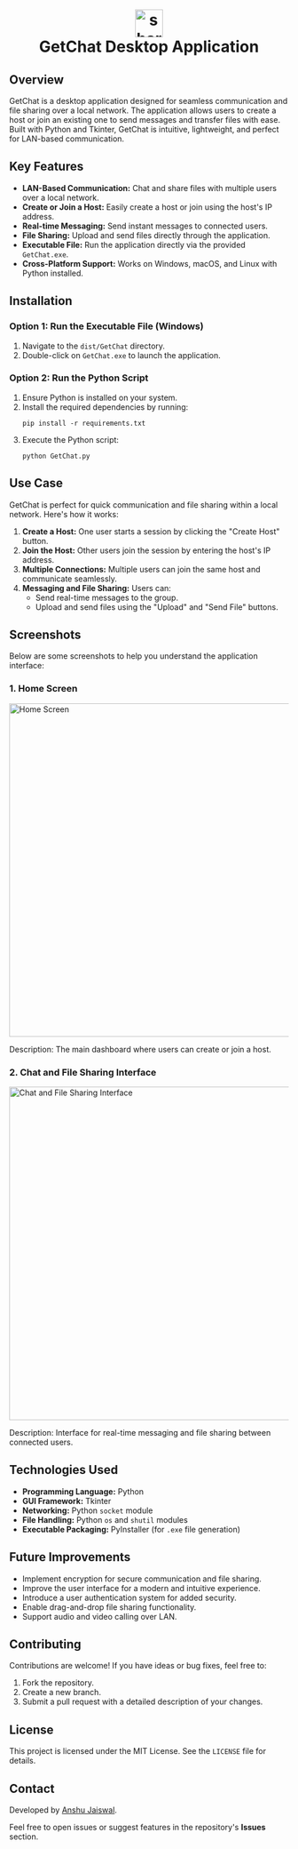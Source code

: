<body>
    <div style="text-align: center;">
        <h1>
             <img width="50" height="50" src="https://img.icons8.com/flat-round/50/share--v1.png" alt="share--v1" style="display: block; margin: 0 auto;">
            GetChat Desktop Application
        </h1>
    </div>
    <h2>Overview</h2>
    <p>
        GetChat is a desktop application designed for seamless communication and file sharing over a local network. 
        The application allows users to create a host or join an existing one to send messages and transfer files 
        with ease. Built with Python and Tkinter, GetChat is intuitive, lightweight, and perfect for LAN-based communication.
    </p>
    <h2>Key Features</h2>
    <ul>
        <li><strong>LAN-Based Communication:</strong> Chat and share files with multiple users over a local network.</li>
        <li><strong>Create or Join a Host:</strong> Easily create a host or join using the host's IP address.</li>
        <li><strong>Real-time Messaging:</strong> Send instant messages to connected users.</li>
        <li><strong>File Sharing:</strong> Upload and send files directly through the application.</li>
        <li><strong>Executable File:</strong> Run the application directly via the provided <code>GetChat.exe</code>.</li>
        <li><strong>Cross-Platform Support:</strong> Works on Windows, macOS, and Linux with Python installed.</li>
    </ul>
    <h2>Installation</h2>
    <h3>Option 1: Run the Executable File (Windows)</h3>
    <ol>
        <li>Navigate to the <code>dist/GetChat</code> directory.</li>
        <li>Double-click on <code>GetChat.exe</code> to launch the application.</li>
    </ol>
    <h3>Option 2: Run the Python Script</h3>
    <ol>
        <li>Ensure Python is installed on your system.</li>
        <li>Install the required dependencies by running:
            <pre><code>pip install -r requirements.txt</code></pre>
        </li>
        <li>Execute the Python script:
            <pre><code>python GetChat.py</code></pre>
        </li>
    </ol>
    <h2>Use Case</h2>
    <p>
        GetChat is perfect for quick communication and file sharing within a local network. Here's how it works:
    </p>
    <ol>
        <li><strong>Create a Host:</strong> One user starts a session by clicking the "Create Host" button.</li>
        <li><strong>Join the Host:</strong> Other users join the session by entering the host's IP address.</li>
        <li><strong>Multiple Connections:</strong> Multiple users can join the same host and communicate seamlessly.</li>
        <li><strong>Messaging and File Sharing:</strong> Users can:
            <ul>
                <li>Send real-time messages to the group.</li>
                <li>Upload and send files using the "Upload" and "Send File" buttons.</li>
            </ul>
        </li>
    </ol>
    <h2>Screenshots</h2>
    <p>Below are some screenshots to help you understand the application interface:</p>
    <h3>1. Home Screen</h3>
    <img src="0AC1B8A1-1A1D-4381-B5B8-8891DB3325D1.png" alt="Home Screen" width="600">
    <p>Description: The main dashboard where users can create or join a host.</p>
    <h3>2. Chat and File Sharing Interface</h3>
    <img src="BA9B973A-A355-4A53-A6F2-EF3D60F7B6A4.png" alt="Chat and File Sharing Interface" width="600">
    <p>Description: Interface for real-time messaging and file sharing between connected users.</p>
    <h2>Technologies Used</h2>
    <ul>
        <li><strong>Programming Language:</strong> Python</li>
        <li><strong>GUI Framework:</strong> Tkinter</li>
        <li><strong>Networking:</strong> Python <code>socket</code> module</li>
        <li><strong>File Handling:</strong> Python <code>os</code> and <code>shutil</code> modules</li>
        <li><strong>Executable Packaging:</strong> PyInstaller (for <code>.exe</code> file generation)</li>
    </ul>
    <h2>Future Improvements</h2>
    <ul>
        <li>Implement encryption for secure communication and file sharing.</li>
        <li>Improve the user interface for a modern and intuitive experience.</li>
        <li>Introduce a user authentication system for added security.</li>
        <li>Enable drag-and-drop file sharing functionality.</li>
        <li>Support audio and video calling over LAN.</li>
    </ul>
    <h2>Contributing</h2>
    <p>
        Contributions are welcome! If you have ideas or bug fixes, feel free to:
    </p>
    <ol>
        <li>Fork the repository.</li>
        <li>Create a new branch.</li>
        <li>Submit a pull request with a detailed description of your changes.</li>
    </ol>
    <h2>License</h2>
    <p>
        This project is licensed under the MIT License. See the <code>LICENSE</code> file for details.
    </p>
    <h2>Contact</h2>
    <p>
        Developed by <a href="mailto:anshujaiswal342@gmail.com">Anshu Jaiswal</a>.
    </p>
    <p>
        Feel free to open issues or suggest features in the repository's <strong>Issues</strong> section.
    </p>
</body>
